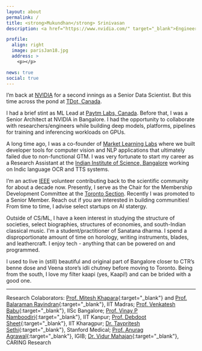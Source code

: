 ```yaml
---
layout: about
permalink: /
title: <strong>Mukundhan</strong> Srinivasan
description: <a href="https://www.nvidia.com/" target="_blank">Engineer at NVIDIA^2</a>. IEEE Volunteer, <a href="http://paytmlabs.com/" target="_blank">Ex-Paytm Labs</a>. <a href="https://www.meetup.com/Deep-Learning-Bangalore/" target="_blank">Organiser DLBLR</a>. <br> Fedrer Fan. Enjoy entroy. Information merchant. </br>

profile:
  align: right
  image: parisJan18.jpg
  address: >
    <p></p>

news: true
social: true
---
```


I’m back at [NVIDIA](https://www.nvidia.com/en-us/) for a second innings as a Senior Data Scientist. But this time across the pond at [TDot, Canada](https://www.toronto.ca/).

I had a brief stint as ML Lead at [Paytm Labs, Canada](https://paytmlabs.com/). Before that, I was a Senior Architect at NVIDIA in Bangalore. I had the opportunity to collaborate with researchers/engineers while building deep models, platforms, pipelines for training and inferencing workloads on GPUs.

A long time ago, I was a co-founder of [Market Learning Labs](http://marketlearning.io/) where we built developer tools for computer vision and NLP applications that ultimately failed due to non-functional GTM. I was very fortunate to start my career as a Research Assistant at the [Indian Institute of Science, Bangalore](https://www.iisc.ac.in/) working on Indic language OCR and TTS systems.

I’m an active [IEEE](https://www.ieee.org/) volunteer contributing back to the scientific community for about a decade now. Presently, I serve as the Chair for the Membership Development Committee at the [Toronto Section](https://toronto.ieee.ca). Recently I was promoted to a Senior Member. Reach out if you are interested in building communities! From time to time, I advise select startups on AI statergy. 

Outside of CS/ML, I have a keen interest in studying the structure of societies, select biographies, structures of economies, and south-Indian classical music. I'm a student/practitioner of Sanatana dharma. I spend a disproportionate amount of time on horology, writing instruments, blades, and leathercraft. I enjoy tech - anything that can be powered on and programmed.

I used to live in (still) beautiful and original part of Bangalore closer to CTR’s benne dose and Veena store’s idli chutney before moving to Toronto. Being from the south, I love my filter kaapi (yes, Kaapi!) and can be brided with a good one.

<!---
I work as a Machine Learning Lead at [Paytm Labs, Canada.](https://www.paytm.ca/)

We build interesting engineering solutions to tackle scale challenges and deploy efficient models & pipelines. Our research/engineering directions are generally towards language understanding extending to Indic/low-resolution settings, dialogue systems, graph representations & networks, speech systems, recommendations, online advertising, auctions strategies, and select vision problems.

In a prior life, I enjoyed working at [NVIDIA Corporation](https://www.nvidia.com/en-us/) as a Senior Solutions Architect for Machine Learning Systems where I had the opportunity to collaborate with organizations in building deep models, ML platforms, systems and pipelines for training and inferencing workloads on GPUs.

Before the awesome time at NVIDIA, I was a co-founder of [Market Learning Labs](http://marketlearning.io/) where we built developer tools for computer vision and NLU applications that ultimately failed due to non-functional GTM. I was very fortunate to start my career as a Research Assistant at the Indian Institute of Science, Bangalore where we worked on Indic language OCR and TTS systems.

I’m an active [IEEE](https://www.ieee.org/) volunteer contributing back to the scientific community for about a decade now. Presently, I serve as the Chair, Membership Development Committee at the Toronto Section.

Outside of ML, I have a keen interest in studying the structure of societies, biographies, how economies are built/structured, and Indic classical music. I spend a disproportionate amount of time on horology, writing instruments, blades, and leathercraft.

I used to live in (still) beautiful and *original* part of Bangalore closer to CTR’s benne dose and Veena store’s idli chutney before moving to Toronto. Being from the south, I love my filter kapi (not coffee!) and can be brided with a good one.
--->

<!---
Mukundhan Srinivasan is a Senior Solutions Architect - Machine Learning Systems at NVIDIA Corp. He works alongside engineers and researchers from enterprises, R&D labs, startups and academia in designing and applying the science of machine learning at scale.

His focus is on making models performant plus easy-to-use by data scientists on GPUs and in doing so drives the adoption of CUDA as a default accelerated computing platform for AI workloads. Mukund works along motivated enterprises to build platforms specifically for ML (for training and inferencing).

He leads some academic research collaborations for NVIDIA India. His present research interests include multimodal generations using GANs CNN based querying for video tasks, Disentanglement & Deep Reinforcement learning and application of DL in healthcare. He has several published papers in machine learning domain and has over 50+ citations. 

Prior to NVIDIA, he was a co-founder of a startup that built developer tools for computer vision and NLU applications. Mukundhan began his career as a Research Assistant at the Indian Institute of Science, Bangalore where he worked on Indic language OCR and TTS systems.

Outside of ML, he has a keen interest in studying the structure of societies, how economics are built and structured, and Indic classical music. He lives in (still) beautiful old part of Bangalore closer to CTR's benne dose and Veena store's idli chutney. 
--->

<hr>

Research Colaborators: [Prof. Mitesh Khapara](https://www.cse.iitm.ac.in/~miteshk/){:target="\_blank"} and [Prof. Balaraman Ravindran](https://www.cse.iitm.ac.in/~ravi/){:target="\_blank"}, IIT Madras; [Prof. Venkatesh Babu](http://cds.iisc.ac.in/faculty/venky/){:target="\_blank"}, IISc Bangalore; [Prof. Vinay P Namboodiri](https://www.cse.iitk.ac.in/users/vinaypn/){:target="\_blank"}, IIT Kanpur; [Prof. Debdoot Sheet](http://www.facweb.iitkgp.ernet.in/~debdoot/){:target="\_blank"}, IIT Kharagpur; [Dr. Tavpritesh Sethi](https://profiles.stanford.edu/tavpritesh-sethi){:target="\_blank"}, Stanford Medical; [Prof. Anurag Agrawal](https://www.igib.res.in/?q=anuragagrawal){:target="\_blank"}, IGIB; [Dr. Vidur Mahajan](http://www.caring-research.com/){:target="\_blank"}, CARING Research

<!---Broad topics of interest: Machine Learning appiled to vision & language modalities, SysML and engineering in the vicinity of ML models, Game Theory, Graph networkss--->

<!--- Write your biography here. Tell the world about yourself. Link to your favorite [subreddit](http://reddit.com){:target="\_blank"}. You can put a picture in, too. The code is already in, just name your picture `prof_pic.jpg` and put it in the `img/` folder.

Put your address / P.O. box / other info right below your picture. You can also disable any these elements by editing `profile` property of the YAML header of your `_pages/about.md`. Edit `_bibliography/papers.bib` and Jekyll will render your [publications page](/al-folio/publications/) automatically.

Link to your social media connections, too. This theme is set up to use [Font Awesome icons](http://fortawesome.github.io/Font-Awesome/){:target="\_blank"} and [Academicons](https://jpswalsh.github.io/academicons/){:target="\_blank"}, like the ones below. Add your Facebook, Twitter, LinkedIn, Google Scholar, or just disable all of them. 

echo '# Install Ruby Gems to ~/gems' >> ~/.bashrc
echo 'export GEM_HOME=$HOME/gems' >> ~/.bashrc
echo 'export GEM_HOME=$HOME/gems' >> ~/.bashrc
source ~/.bashrc

git add .
git commit -m "Add existing file"
git push origin master
./bin/deploy --user

--->